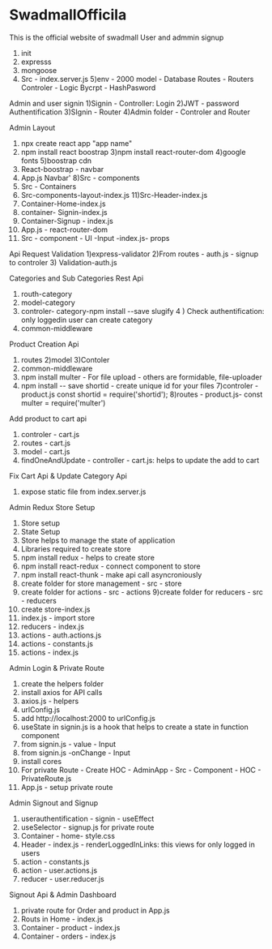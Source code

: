 # SwadmallOfficila
This is the official website of swadmall
User and admmin signup

1) init
2) expresss
3) mongoose
4) Src - index.server.js
5)env - 2000
model - Database
Routes - Routers
Controler - Logic
Bycrpt - HashPasword


Admin and user signin
1)Signin - Controller: Login
2)JWT -  password Authentification
3)SIgnin - Router
4)Admin folder - Controler and Router

Admin Layout
1) npx create react app "app name"
2) npm install react boostrap
3)npm install react-router-dom
4)google fonts
5)boostrap cdn
6) React-boostrap - navbar
7) App.js Navbar'
8)Src - components
9) Src - Containers
10) Src-components-layout-index.js
11)Src-Header-index.js
12) Container-Home-index.js
13) container- Signin-index.js
14) Container-Signup - index.js
15) App.js - react-router-dom
16) Src - component - UI -Input -index.js- props

Api Request Validation
1)express-validator
2)From routes - auth.js - signup to controler
3) Validation-auth.js

Categories and Sub Categories Rest Api

1) routh-category
2) model-category
3) controler- category-npm install --save slugify
4 ) Check authentification: only loggedin user can create category
5) common-middleware

Product Creation Api
1) routes
2)model
3)Contoler
4) common-middleware
5) npm install multer - For file upload - others are formidable, file-uploader
6) npm install -- save shortid - create unique id for your files
7)controler - product.js const shortid = require('shortid');
8)routes - product.js- const multer  = require('multer')

Add product to cart api
1) controler - cart.js
2) routes - cart.js
3) model - cart.js
4) findOneAndUpdate - controller - cart.js: helps to update the add to cart 

Fix Cart Api & Update Category Api
1) expose static file from index.server.js

 Admin Redux Store Setup
 1) Store setup
 2) State Setup
 3) Store helps to manage the state of application
 4) Libraries required to create store
 5) npm install redux - helps to create store
 5) npm install react-redux - connect component to store
 6) npm install react-thunk - make api call asyncroniously
 7) create folder for store management - src - store
 8) create folder for actions - src - actions
 9)create folder for reducers - src - reducers
 10) create store-index.js
 11) index.js - import store
 12) reducers - index.js
13) actions - auth.actions.js
14) actions - constants.js
15) actions - index.js

Admin Login & Private Route
1) create the helpers folder
2) install axios for API calls
3) axios.js - helpers
4) urlConfig.js
5) add http://localhost:2000 to urlConfig.js
6) useState in signin.js is a hook that helps to create a state in function component
7) from signin.js - value - Input 
8) from signin.js -onChange - Input
9) install cores
10) For private Route - Create HOC - AdminApp - Src - Component - HOC - PrivateRoute.js
11) App.js - setup private route

Admin Signout and Signup
1) userauthentification - signin - useEffect
2) useSelector - signup.js for private route
3) Container - home- style.css
4) Header - index.js - renderLoggedInLinks: this views for only logged in users
5) action - constants.js
6) action - user.actions.js
7) reducer - user.reducer.js

Signout Api & Admin Dashboard
1) private route for Order and product in App.js
2) Routs in Home - index.js
3) Container - product - index.js
4) Container - orders - index.js